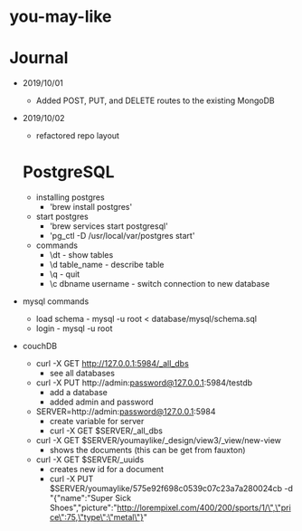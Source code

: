 # you-may-like

# Journal

- 2019/10/01 
  - Added POST, PUT, and DELETE routes to the existing MongoDB

- 2019/10/02
  - refactored repo layout
  # PostgreSQL
  - installing postgres
    - 'brew install postgres'
  - start postgres
    - 'brew services start postgresql'
    - 'pg_ctl -D /usr/local/var/postgres start'
  - commands
    - \dt - show tables
    - \d table_name - describe table
    - \q - quit
    - \c dbname username - switch connection to new database



- mysql commands
  - load schema - mysql -u root < database/mysql/schema.sql
  - login - mysql -u root
  

- couchDB
  - curl -X GET http://127.0.0.1:5984/_all_dbs
    - see all databases
  - curl -X PUT http://admin:password@127.0.0.1:5984/testdb
    - add a database
    - added admin and password
  - SERVER=http://admin:password@127.0.0.1:5984
    - create variable for server
    - curl -X GET $SERVER/_all_dbs
  - curl -X GET $SERVER/youmaylike/_design/view3/_view/new-view
    - shows the documents (this can be get from fauxton)
  - curl -X GET $SERVER/_uuids
    - creates new id for a document
    - curl -X PUT $SERVER/youmaylike/575e92f698c0539c07c23a7a280024cb -d "{\"name\":\"Super Sick Shoes\",\"picture\":\"http://lorempixel.com/400/200/sports/1/\",\"price\":75,\"type\":\"metal\"}"

